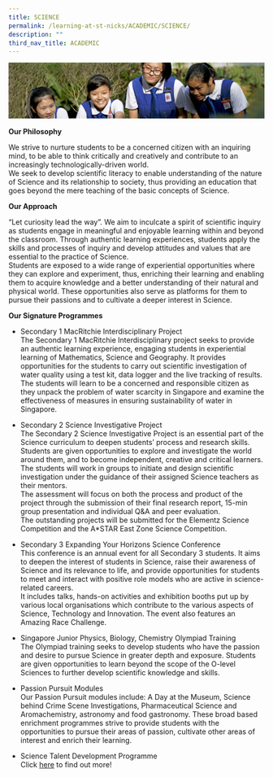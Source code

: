 ```yaml
---
title: SCIENCE
permalink: /learning-at-st-nicks/ACADEMIC/SCIENCE/
description: ""
third_nav_title: ACADEMIC
---
```

![](/images/Learning-@-St-Nicks_v2.jpg)


<b>Our Philosophy</b>   

We strive to nurture students to be a concerned citizen with an inquiring mind, to be able to think critically and creatively and contribute to an increasingly technologically-driven world.   
We seek to develop scientific literacy to enable understanding of the nature of Science and its relationship to society, thus providing an education that goes beyond the mere teaching of the basic concepts of Science.   
  
<b>Our Approach</b>     

“Let curiosity lead the way”. We aim to inculcate a spirit of scientific inquiry as students engage in meaningful and enjoyable learning within and beyond the classroom. Through authentic learning experiences, students apply the skills and processes of inquiry and develop attitudes and values that are essential to the practice of Science.   
Students are exposed to a wide range of experiential opportunities where they can explore and experiment, thus, enriching their learning and enabling them to acquire knowledge and a better understanding of their natural and physical world. These opportunities also serve as platforms for them to pursue their passions and to cultivate a deeper interest in Science.   
  
  
<b>Our Signature Programmes</b>      

*   Secondary 1 MacRitchie Interdisciplinary Project  
    The Secondary 1 MacRitchie Interdisciplinary project seeks to provide an authentic learning experience, engaging students in experiential learning of Mathematics, Science and Geography. It provides opportunities for the students to carry out scientific investigation of water quality using a test kit, data logger and the live tracking of results. The students will learn to be a concerned and responsible citizen as they unpack the problem of water scarcity in Singapore and examine the effectiveness of measures in ensuring sustainability of water in Singapore.  
      
    
*   Secondary 2 Science Investigative Project  
    The Secondary 2 Science Investigative Project is an essential part of the Science curriculum to deepen students’ process and research skills. Students are given opportunities to explore and investigate the world around them, and to become independent, creative and critical learners.  
    The students will work in groups to initiate and design scientific investigation under the guidance of their assigned Science teachers as their mentors.  
    The assessment will focus on both the process and product of the project through the submission of their final research report, 15-min group presentation and individual Q&A and peer evaluation.  
    The outstanding projects will be submitted for the Elementz Science Competition and the A\*STAR East Zone Science Competition.  
      
    
*   Secondary 3 Expanding Your Horizons Science Conference  
    This conference is an annual event for all Secondary 3 students. It aims to deepen the interest of students in Science, raise their awareness of Science and its relevance to life, and provide opportunities for students to meet and interact with positive role models who are active in science-related careers.  
    It includes talks, hands-on activities and exhibition booths put up by various local organisations which contribute to the various aspects of Science, Technology and Innovation. The event also features an Amazing Race Challenge.  
      
    
*   Singapore Junior Physics, Biology, Chemistry Olympiad Training  
    The Olympiad training seeks to develop students who have the passion and desire to pursue Science in greater depth and exposure. Students are given opportunities to learn beyond the scope of the O-level Sciences to further develop scientific knowledge and skills.  
      
    
*   Passion Pursuit Modules  
    Our Passion Pursuit modules include: A Day at the Museum, Science behind Crime Scene Investigations, Pharmaceutical Science and Aromachemistry, astronomy and food gastronomy. These broad based enrichment programmes strive to provide students with the opportunities to pursue their areas of passion, cultivate other areas of interest and enrich their learning.

  

*   Science Talent Development Programme  
    Click [here](https://chijstnicholasgirls.moe.edu.sg/secondary/learning-at-st-nicks/key-programmes/talent-development/science-talent-development-programme) to find out more!